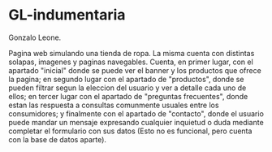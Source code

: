 # GL-indumentaria
Gonzalo Leone.

Pagina web simulando una tienda de ropa. La misma cuenta con distintas solapas, imagenes y paginas navegables. Cuenta, en primer lugar, con el apartado "inicial" donde se puede ver el banner y los productos que ofrece la pagina; en segundo lugar con el apartado de "productos", donde se pueden filtrar segun la eleccion del usuario y ver a detalle cada uno de ellos; en tercer lugar con el apartado de "preguntas frecuentes", donde estan las respuesta a consultas comunmente usuales entre los consumidores; y finalmente con el apartado de "contacto", donde el usuario puede mandar un mensaje expresando cualquier inquietud o duda mediante completar el formulario con sus datos (Esto no es funcional, pero cuenta con la base de datos aparte).

